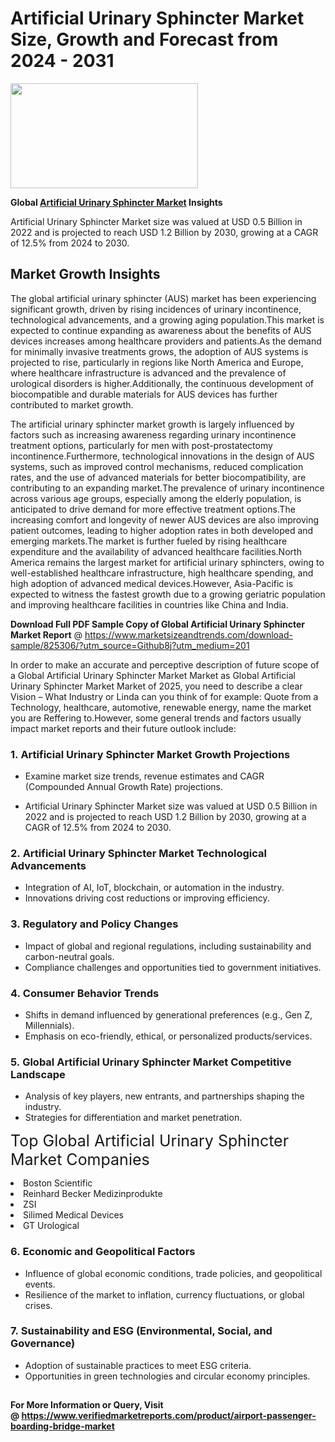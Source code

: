 <H1>Artificial Urinary Sphincter Market Size, Growth and Forecast from 2024 - 2031</H1><img class="aligncenter size-medium wp-image-584254" src="https://thirdeyenews.in/wp-content/uploads/2024/09/Global-Market-Research-300x168.jpeg" alt="" width="300" height="168" /><p><strong>Global&nbsp;<a href="https://www.marketsizeandtrends.com/download-sample/825306/?utm_source=Github8j?utm_medium=201">Artificial Urinary Sphincter Market</a> Insights</strong></p><p>Artificial Urinary Sphincter Market size was valued at USD 0.5 Billion in 2022 and is projected to reach USD 1.2 Billion by 2030, growing at a CAGR of 12.5% from 2024 to 2030.</p><p><h2>Market Growth Insights</h2> The global artificial urinary sphincter (AUS) market has been experiencing significant growth, driven by rising incidences of urinary incontinence, technological advancements, and a growing aging population.This market is expected to continue expanding as awareness about the benefits of AUS devices increases among healthcare providers and patients.As the demand for minimally invasive treatments grows, the adoption of AUS systems is projected to rise, particularly in regions like North America and Europe, where healthcare infrastructure is advanced and the prevalence of urological disorders is higher.Additionally, the continuous development of biocompatible and durable materials for AUS devices has further contributed to market growth. <p>The artificial urinary sphincter market growth is largely influenced by factors such as increasing awareness regarding urinary incontinence treatment options, particularly for men with post-prostatectomy incontinence.Furthermore, technological innovations in the design of AUS systems, such as improved control mechanisms, reduced complication rates, and the use of advanced materials for better biocompatibility, are contributing to an expanding market.The prevalence of urinary incontinence across various age groups, especially among the elderly population, is anticipated to drive demand for more effective treatment options.The increasing comfort and longevity of newer AUS devices are also improving patient outcomes, leading to higher adoption rates in both developed and emerging markets.The market is further fueled by rising healthcare expenditure and the availability of advanced healthcare facilities.North America remains the largest market for artificial urinary sphincters, owing to well-established healthcare infrastructure, high healthcare spending, and high adoption of advanced medical devices.However, Asia-Pacific is expected to witness the fastest growth due to a growing geriatric population and improving healthcare facilities in countries like China and India.</p><p><span class=""><strong>Download Full PDF Sample Copy of Global Artificial Urinary Sphincter Market Report</strong> @ <a href="https://www.marketsizeandtrends.com/download-sample/825306/?utm_source=Github8j?utm_medium=201" target="_blank">https://www.marketsizeandtrends.com/download-sample/825306/?utm_source=Github8j?utm_medium=201</a></span></p><p>In order to make an accurate and perceptive description of future scope of a Global&nbsp;Artificial Urinary Sphincter Market Market as Global&nbsp;Artificial Urinary Sphincter Market Market of 2025, you need to describe a clear Vision &ndash; What Industry or Linda can you think of for example: Quote from a Technology, healthcare, automotive, renewable energy, name the market you are Reffering to.However, some general trends and factors usually impact market reports and their future outlook include:</p><h3>1.&nbsp;<strong>Artificial Urinary Sphincter Market Growth Projections</strong></h3><ul><li>Examine market size trends, revenue estimates and CAGR (Compounded Annual Growth Rate) projections.</li><li><p>Artificial Urinary Sphincter Market size was valued at USD 0.5 Billion in 2022 and is projected to reach USD 1.2 Billion by 2030, growing at a CAGR of 12.5% from 2024 to 2030.</p></li></ul><h3>2.&nbsp;<strong>Artificial Urinary Sphincter Market Technological Advancements</strong></h3><ul><li>Integration of AI, IoT, blockchain, or automation in the industry.</li><li>Innovations driving cost reductions or improving efficiency.</li></ul><h3>3.&nbsp;<strong>Regulatory and Policy Changes</strong></h3><ul><li>Impact of global and regional regulations, including sustainability and carbon-neutral goals.</li><li>Compliance challenges and opportunities tied to government initiatives.</li></ul><h3>4.&nbsp;<strong>Consumer Behavior Trends</strong></h3><ul><li>Shifts in demand influenced by generational preferences (e.g., Gen Z, Millennials).</li><li>Emphasis on eco-friendly, ethical, or personalized products/services.</li></ul><h3>5.&nbsp;<strong>Global Artificial Urinary Sphincter Market Competitive Landscape</strong></h3><ul><li>Analysis of key players, new entrants, and partnerships shaping the industry.</li><li>Strategies for differentiation and market penetration.</li></ul><p data-pm-slice="1 1 []"><span style="color: inherit; font-family: inherit; font-size: 25px;">Top Global Artificial Urinary Sphincter Market Companies</span></p><div class="" data-test-id=""><p><li>Boston Scientific</li><li> Reinhard Becker Medizinprodukte</li><li> ZSI</li><li> Silimed Medical Devices</li><li> GT Urological</li></p></div><h3>6.&nbsp;<strong>Economic and Geopolitical Factors</strong></h3><ul><li>Influence of global economic conditions, trade policies, and geopolitical events.</li><li>Resilience of the market to inflation, currency fluctuations, or global crises.</li></ul><h3>7.&nbsp;<strong>Sustainability and ESG (Environmental, Social, and Governance)</strong></h3><ul><li>Adoption of sustainable practices to meet ESG criteria.</li><li>Opportunities in green technologies and circular economy principles.</li></ul><h2><strong style="font-size: 14px;">For More Information or Query, Visit @&nbsp;</strong><a style="background-color: #ffffff; font-size: 14px;" href="https://www.marketsizeandtrends.com/report/artificial-urinary-sphincter-market/" target="_blank">https://www.verifiedmarketreports.com/product/airport-passenger-boarding-bridge-market</a></h2>